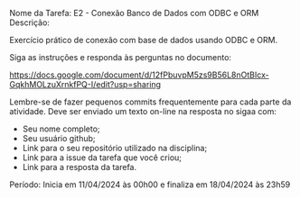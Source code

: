 
Nome da Tarefa:
E2 - Conexão Banco de Dados com ODBC e ORM
Descrição:

Exercício prático de conexão com base de dados usando ODBC e ORM.

Siga as instruções e responda às perguntas no documento:

https://docs.google.com/document/d/12fPbuvpM5zs9B56L8nOtBIcx-GqkhMOLzuXrnkfPQ-I/edit?usp=sharing

Lembre-se de fazer pequenos commits frequentemente para cada parte da atividade.
Deve ser enviado um texto on-line na resposta no sigaa com:

- Seu nome completo;
- Seu usuário github;
- Link para o seu repositório utilizado na disciplina;
- Link para a issue da tarefa que você criou;
- Link para a resposta da tarefa.

 
Período:
Inicia em 11/04/2024 às 00h00 e finaliza em 18/04/2024 às 23h59

